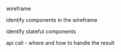 wireframe 

identify components in the wireframe

identify stateful components

api call - where and how to handle the result

